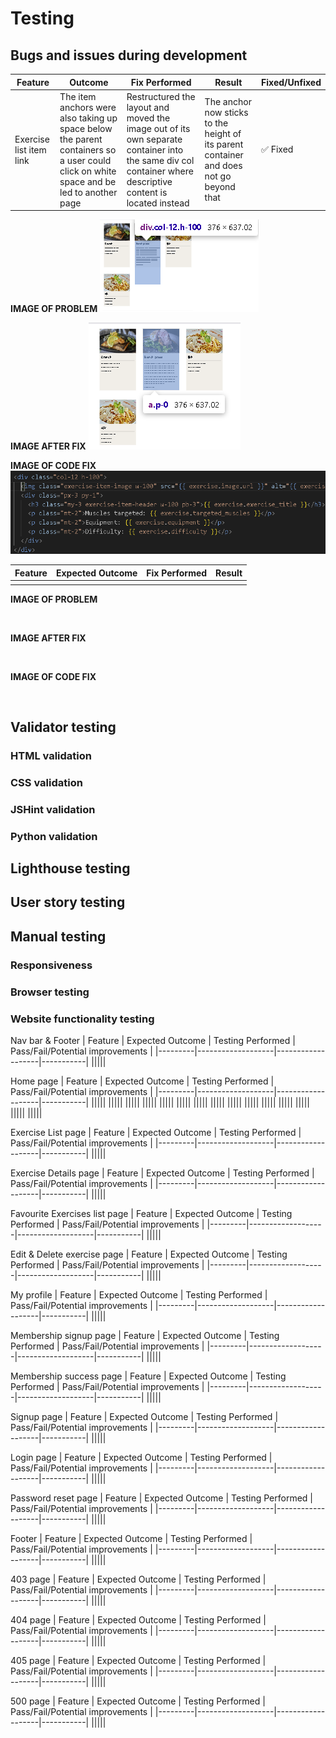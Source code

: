 # Testing

## Bugs and issues during development

| Feature | Outcome | Fix Performed | Result | Fixed/Unfixed |
|---------|-------------------|-------------------|--------|------|
|Exercise list item link| The item anchors were also taking up space below the parent containers so a user could click on white space and be led to another page |Restructured the layout and moved the image out of its own separate container into the same div col container where descriptive content is located instead|The anchor now sticks to the height of its parent container and does not go beyond that | ✅ Fixed |

**IMAGE OF PROBLEM**
![Anchor element stretching out of parent](./static/images/readme_bugs_and_issues/anchor_going_out_of_parent_element.PNG)

**IMAGE AFTER FIX**
![Anchor element fixed](./static/images/readme_bugs_and_issues/anchor_going_out_of_parent_element_fixed.PNG)

**IMAGE OF CODE FIX**
![Code for anchor element fix](./static/images/readme_bugs_and_issues/anchor_going_out_of_parent_element_code_fix.PNG)

| Feature | Expected Outcome | Fix Performed | Result |
|---------|-------------------|-------------------|--------|
|||||

**IMAGE OF PROBLEM**

![]()

**IMAGE AFTER FIX**

![]()

**IMAGE OF CODE FIX**

![]()


## Validator testing


### HTML validation

### CSS validation

### JSHint validation

### Python validation


## Lighthouse testing


## User story testing


## Manual testing


### Responsiveness

### Browser testing

### Website functionality testing

Nav bar & Footer
| Feature | Expected Outcome | Testing Performed | Pass/Fail/Potential improvements |
|---------|-------------------|-------------------|-----------|
|||||

Home page
| Feature | Expected Outcome | Testing Performed | Pass/Fail/Potential improvements |
|---------|-------------------|-------------------|-----------|
|||||
|||||
|||||
|||||
|||||
|||||
|||||
|||||
|||||
|||||
|||||
|||||
|||||
|||||
|||||



Exercise List page
| Feature | Expected Outcome | Testing Performed | Pass/Fail/Potential improvements |
|---------|-------------------|-------------------|-----------|
|||||


Exercise Details page 
| Feature | Expected Outcome | Testing Performed | Pass/Fail/Potential improvements |
|---------|-------------------|-------------------|-----------|
|||||

Favourite Exercises list page
| Feature | Expected Outcome | Testing Performed | Pass/Fail/Potential improvements |
|---------|-------------------|-------------------|-----------|
|||||

Edit & Delete exercise page
| Feature | Expected Outcome | Testing Performed | Pass/Fail/Potential improvements |
|---------|-------------------|-------------------|-----------|
|||||

My profile
| Feature | Expected Outcome | Testing Performed | Pass/Fail/Potential improvements |
|---------|-------------------|-------------------|-----------|
|||||

Membership signup page
| Feature | Expected Outcome | Testing Performed | Pass/Fail/Potential improvements |
|---------|-------------------|-------------------|-----------|
|||||

Membership success page
| Feature | Expected Outcome | Testing Performed | Pass/Fail/Potential improvements |
|---------|-------------------|-------------------|-----------|
|||||

Signup page
| Feature | Expected Outcome | Testing Performed | Pass/Fail/Potential improvements |
|---------|-------------------|-------------------|-----------|
|||||

Login page
| Feature | Expected Outcome | Testing Performed | Pass/Fail/Potential improvements |
|---------|-------------------|-------------------|-----------|
|||||

Password reset page
| Feature | Expected Outcome | Testing Performed | Pass/Fail/Potential improvements |
|---------|-------------------|-------------------|-----------|
|||||

Footer
| Feature | Expected Outcome | Testing Performed | Pass/Fail/Potential improvements |
|---------|-------------------|-------------------|-----------|
|||||


403 page
| Feature | Expected Outcome | Testing Performed | Pass/Fail/Potential improvements |
|---------|-------------------|-------------------|-----------|
|||||

404 page
| Feature | Expected Outcome | Testing Performed | Pass/Fail/Potential improvements |
|---------|-------------------|-------------------|-----------|
|||||

405 page
| Feature | Expected Outcome | Testing Performed | Pass/Fail/Potential improvements |
|---------|-------------------|-------------------|-----------|
|||||

500 page
| Feature | Expected Outcome | Testing Performed | Pass/Fail/Potential improvements |
|---------|-------------------|-------------------|-----------|
|||||
